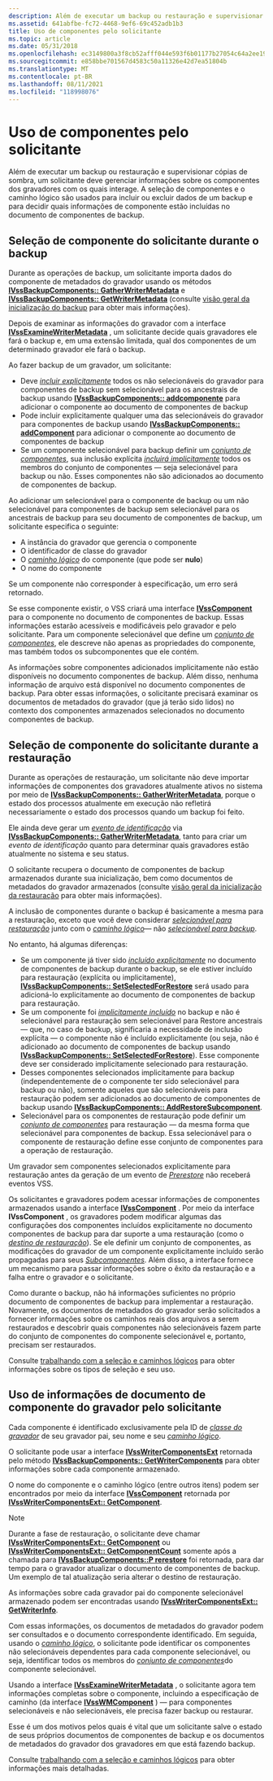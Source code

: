 ```yaml
---
description: Além de executar um backup ou restauração e supervisionar cópias de sombra, um solicitante deve gerenciar informações sobre os componentes dos gravadores com os quais interage.
ms.assetid: 641abfbe-fc72-4468-9ef6-69c452adb1b3
title: Uso de componentes pelo solicitante
ms.topic: article
ms.date: 05/31/2018
ms.openlocfilehash: ec3149800a3f8cb52afff044e593f6b01177b27054c64a2ee19c19cb570ed633
ms.sourcegitcommit: e858bbe701567d4583c50a11326e42d7ea51804b
ms.translationtype: MT
ms.contentlocale: pt-BR
ms.lasthandoff: 08/11/2021
ms.locfileid: "118998076"
---
```

# <a name="use-of-components-by-the-requester"></a>Uso de componentes pelo solicitante

Além de executar um backup ou restauração e supervisionar cópias de sombra, um solicitante deve gerenciar informações sobre os componentes dos gravadores com os quais interage. A seleção de componentes e o caminho lógico são usados para incluir ou excluir dados de um backup e para decidir quais informações de componente estão incluídas no documento de componentes de backup.

## <a name="requester-component-selection-during-backup"></a>Seleção de componente do solicitante durante o backup

Durante as operações de backup, um solicitante importa dados do componente de metadados do gravador usando os métodos [**IVssBackupComponents:: GatherWriterMetadata**](/windows/desktop/api/VsBackup/nf-vsbackup-ivssbackupcomponents-gatherwritermetadata) e [**IVssBackupComponents:: GetWriterMetadata**](/windows/desktop/api/VsBackup/nf-vsbackup-ivssbackupcomponents-getwritermetadata) (consulte [visão geral da inicialização do backup](overview-of-backup-initialization.md) para obter mais informações).

Depois de examinar as informações do gravador com a interface [**IVssExamineWriterMetadata**](/windows/desktop/api/VsBackup/nl-vsbackup-ivssexaminewritermetadata) , um solicitante decide quais gravadores ele fará o backup e, em uma extensão limitada, qual dos componentes de um determinado gravador ele fará o backup.

Ao fazer backup de um gravador, um solicitante:

-   Deve [*incluir explicitamente*](vssgloss-e.md) todos os não selecionáveis do gravador para componentes de backup sem selecionável para os ancestrais de backup usando [**IVssBackupComponents:: addcomponente**](/windows/desktop/api/VsBackup/nf-vsbackup-ivssbackupcomponents-addcomponent) para adicionar o componente ao documento de componentes de backup
-   Pode incluir explicitamente qualquer uma das selecionáveis do gravador para componentes de backup usando [**IVssBackupComponents:: addComponent**](/windows/desktop/api/VsBackup/nf-vsbackup-ivssbackupcomponents-addcomponent) para adicionar o componente ao documento de componentes de backup
-   Se um componente selecionável para backup definir um [*conjunto de componentes*](vssgloss-c.md), sua inclusão explícita [*incluirá implicitamente*](vssgloss-i.md) todos os membros do conjunto de componentes — seja selecionável para backup ou não. Esses componentes não são adicionados ao documento de componentes de backup.

Ao adicionar um selecionável para o componente de backup ou um não selecionável para componentes de backup sem selecionável para os ancestrais de backup para seu documento de componentes de backup, um solicitante especifica o seguinte:

-   A instância do gravador que gerencia o componente
-   O identificador de classe do gravador
-   O [*caminho lógico*](vssgloss-l.md) do componente (que pode ser **nulo**)
-   O nome do componente

Se um componente não corresponder à especificação, um erro será retornado.

Se esse componente existir, o VSS criará uma interface [**IVssComponent**](/windows/desktop/api/VsWriter/nl-vswriter-ivsscomponent) para o componente no documento de componentes de backup. Essas informações estarão acessíveis e modificáveis pelo gravador e pelo solicitante. Para um componente selecionável que define um [*conjunto de componentes*](vssgloss-c.md), ele descreve não apenas as propriedades do componente, mas também todos os subcomponentes que ele contém.

As informações sobre componentes adicionados implicitamente não estão disponíveis no documento componentes de backup. Além disso, nenhuma informação de arquivo está disponível no documento componentes de backup. Para obter essas informações, o solicitante precisará examinar os documentos de metadados do gravador (que já terão sido lidos) no contexto dos componentes armazenados selecionados no documento componentes de backup.

## <a name="requester-component-selection-during-restore"></a>Seleção de componente do solicitante durante a restauração

Durante as operações de restauração, um solicitante não deve importar informações de componentes dos gravadores atualmente ativos no sistema por meio de [**IVssBackupComponents:: GatherWriterMetadata**](/windows/desktop/api/VsBackup/nf-vsbackup-ivssbackupcomponents-gatherwritermetadata), porque o estado dos processos atualmente em execução não refletirá necessariamente o estado dos processos quando um backup foi feito.

Ele ainda deve gerar um [*evento de identificação*](vssgloss-i.md) via [**IVssBackupComponents:: GatherWriterMetadata**](/windows/desktop/api/VsBackup/nf-vsbackup-ivssbackupcomponents-gatherwritermetadata), tanto para criar um *evento de identificação* quanto para determinar quais gravadores estão atualmente no sistema e seu status.

O solicitante recupera o documento de componentes de backup armazenados durante sua inicialização, bem como documentos de metadados do gravador armazenados (consulte [visão geral da inicialização da restauração](overview-of-restore-initialization.md) para obter mais informações).

A inclusão de componentes durante o backup é basicamente a mesma para a restauração, exceto que você deve considerar [*selecionável para restauração*](vssgloss-s.md) junto com o [*caminho lógico*](vssgloss-l.md)— não [*selecionável para backup*](vssgloss-s.md).

No entanto, há algumas diferenças:

-   Se um componente já tiver sido [*incluído explicitamente*](vssgloss-e.md) no documento de componentes de backup durante o backup, se ele estiver incluído para restauração (explícita ou implicitamente), [**IVssBackupComponents:: SetSelectedForRestore**](/windows/desktop/api/VsBackup/nf-vsbackup-ivssbackupcomponents-setselectedforrestore) será usado para adicioná-lo explicitamente ao documento de componentes de backup para restauração.
-   Se um componente foi [*implicitamente incluído*](vssgloss-i.md) no backup e não é selecionável para restauração sem selecionável para Restore ancestrais — que, no caso de backup, significaria a necessidade de inclusão explícita — o componente não é incluído explicitamente (ou seja, não é adicionado ao documento de componentes de backup usando [**IVssBackupComponents:: SetSelectedForRestore**](/windows/desktop/api/VsBackup/nf-vsbackup-ivssbackupcomponents-setselectedforrestore)). Esse componente deve ser considerado implicitamente selecionado para restauração.
-   Desses componentes selecionados implicitamente para backup (independentemente de o componente ter sido selecionável para backup ou não), somente aqueles que são selecionáveis para restauração podem ser adicionados ao documento de componentes de backup usando [**IVssBackupComponents:: AddRestoreSubcomponent**](/windows/desktop/api/VsBackup/nf-vsbackup-ivssbackupcomponents-addrestoresubcomponent).
-   Selecionável para os componentes de restauração pode definir um [*conjunto de componentes*](vssgloss-c.md) para restauração — da mesma forma que selecionável para componentes de backup. Essa selecionável para o componente de restauração define esse conjunto de componentes para a operação de restauração.

Um gravador sem componentes selecionados explicitamente para restauração antes da geração de um evento de [*Prerestore*](vssgloss-p.md) não receberá eventos VSS.

Os solicitantes e gravadores podem acessar informações de componentes armazenados usando a interface [**IVssComponent**](/windows/desktop/api/VsWriter/nl-vswriter-ivsscomponent) . Por meio da interface **IVssComponent** , os gravadores podem modificar algumas das configurações dos componentes incluídos explicitamente no documento componentes de backup para dar suporte a uma restauração (como o [*destino de restauração*](vssgloss-r.md)). Se ele definir um conjunto de componentes, as modificações do gravador de um componente explicitamente incluído serão propagadas para seus [*Subcomponentes*](vssgloss-s.md). Além disso, a interface fornece um mecanismo para passar informações sobre o êxito da restauração e a falha entre o gravador e o solicitante.

Como durante o backup, não há informações suficientes no próprio documento de componentes de backup para implementar a restauração. Novamente, os documentos de metadados do gravador serão solicitados a fornecer informações sobre os caminhos reais dos arquivos a serem restaurados e descobrir quais componentes não selecionáveis fazem parte do conjunto de componentes do componente selecionável e, portanto, precisam ser restaurados.

Consulte [trabalhando com a seleção e caminhos lógicos](working-with-selectability-and-logical-paths.md) para obter informações sobre os tipos de seleção e seu uso.

## <a name="use-of-writer-component-document-information-by-the-requester"></a>Uso de informações de documento de componente do gravador pelo solicitante

Cada componente é identificado exclusivamente pela ID de [*classe do gravador*](vssgloss-w.md) de seu gravador pai, seu nome e seu [*caminho lógico*](vssgloss-l.md).

O solicitante pode usar a interface [**IVssWriterComponentsExt**](/windows/win32/api/vsbackup/nl-vsbackup-ivsswritercomponentsext) retornada pelo método [**IVssBackupComponents:: GetWriterComponents**](/windows/desktop/api/VsBackup/nf-vsbackup-ivssbackupcomponents-getwritercomponents) para obter informações sobre cada componente armazenado.

O nome do componente e o caminho lógico (entre outros itens) podem ser encontrados por meio da interface [**IVssComponent**](/windows/desktop/api/VsWriter/nl-vswriter-ivsscomponent) retornada por [**IVssWriterComponentsExt:: GetComponent**](/windows/desktop/api/VsWriter/nf-vswriter-ivsswritercomponents-getcomponent).

> [!Note]  
> Durante a fase de restauração, o solicitante deve chamar [**IVssWriterComponentsExt:: GetComponent**](/windows/desktop/api/VsWriter/nf-vswriter-ivsswritercomponents-getcomponent) ou [**IVssWriterComponentsExt:: GetComponentCount**](/windows/desktop/api/VsWriter/nf-vswriter-ivsswritercomponents-getcomponentcount) somente após a chamada para [**IVssBackupComponents::P rerestore**](/windows/desktop/api/VsBackup/nf-vsbackup-ivssbackupcomponents-prerestore) foi retornada, para dar tempo para o gravador atualizar o documento de componentes de backup. Um exemplo de tal atualização seria alterar o destino de restauração.

 

As informações sobre cada gravador pai do componente selecionável armazenado podem ser encontradas usando [**IVssWriterComponentsExt:: GetWriterInfo**](/windows/desktop/api/VsWriter/nf-vswriter-ivsswritercomponents-getwriterinfo).

Com essas informações, os documentos de metadados do gravador podem ser consultados e o documento correspondente identificado. Em seguida, usando o [*caminho lógico*](vssgloss-l.md), o solicitante pode identificar os componentes não selecionáveis dependentes para cada componente selecionável, ou seja, identificar todos os membros do [*conjunto de componentes*](vssgloss-c.md)do componente selecionável.

Usando a interface [**IVssExamineWriterMetadata**](/windows/desktop/api/VsBackup/nl-vsbackup-ivssexaminewritermetadata) , o solicitante agora tem informações completas sobre o componente, incluindo a especificação de caminho (da interface [**IVssWMComponent**](/windows/desktop/api/VsBackup/nl-vsbackup-ivsswmcomponent) ) — para componentes selecionáveis e não selecionáveis, ele precisa fazer backup ou restaurar.

Esse é um dos motivos pelos quais é vital que um solicitante salve o estado de seus próprios documentos de componentes de backup e os documentos de metadados do gravador dos gravadores em que está fazendo backup.

Consulte [trabalhando com a seleção e caminhos lógicos](working-with-selectability-and-logical-paths.md) para obter informações mais detalhadas.

 

 
